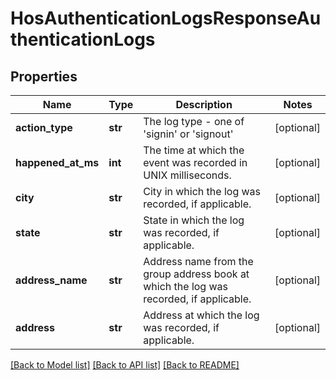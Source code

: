 # HosAuthenticationLogsResponseAuthenticationLogs

## Properties
Name | Type | Description | Notes
------------ | ------------- | ------------- | -------------
**action_type** | **str** | The log type - one of &#39;signin&#39; or &#39;signout&#39; | [optional] 
**happened_at_ms** | **int** | The time at which the event was recorded in UNIX milliseconds. | [optional] 
**city** | **str** | City in which the log was recorded, if applicable. | [optional] 
**state** | **str** | State in which the log was recorded, if applicable. | [optional] 
**address_name** | **str** | Address name from the group address book at which the log was recorded, if applicable. | [optional] 
**address** | **str** | Address at which the log was recorded, if applicable. | [optional] 

[[Back to Model list]](../README.md#documentation-for-models) [[Back to API list]](../README.md#documentation-for-api-endpoints) [[Back to README]](../README.md)


